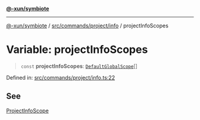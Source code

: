 [**@-xun/symbiote**](../../../../../README.md)

***

[@-xun/symbiote](../../../../../README.md) / [src/commands/project/info](../README.md) / projectInfoScopes

# Variable: projectInfoScopes

> `const` **projectInfoScopes**: [`DefaultGlobalScope`](../../../../configure/enumerations/DefaultGlobalScope.md)[]

Defined in: [src/commands/project/info.ts:22](https://github.com/Xunnamius/symbiote/blob/ee4f1b782c259495505171a8374c784c706e4a7d/src/commands/project/info.ts#L22)

## See

[ProjectInfoScope](../../../../configure/enumerations/DefaultGlobalScope.md)
